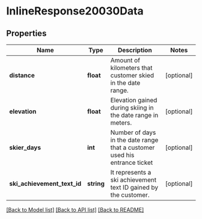 # InlineResponse20030Data

## Properties
Name | Type | Description | Notes
------------ | ------------- | ------------- | -------------
**distance** | **float** | Amount of kilometers that customer skied in the date range. | [optional] 
**elevation** | **float** | Elevation gained during skiing in the date range in meters. | [optional] 
**skier_days** | **int** | Number of days in the date range that a customer used his entrance ticket | [optional] 
**ski_achievement_text_id** | **string** | It represents a ski achievement text ID gained by the customer. | [optional] 

[[Back to Model list]](../../README.md#documentation-for-models) [[Back to API list]](../../README.md#documentation-for-api-endpoints) [[Back to README]](../../README.md)

